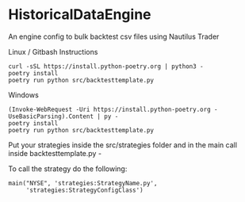 # HistoricalDataEngine
An engine config to bulk backtest csv files using Nautilus Trader



Linux / Gitbash Instructions
```
curl -sSL https://install.python-poetry.org | python3 -
poetry install
poetry run python src/backtesttemplate.py
```

Windows
```
(Invoke-WebRequest -Uri https://install.python-poetry.org -UseBasicParsing).Content | py -
poetry install
poetry run python src/backtesttemplate.py
```

Put your strategies inside the src/strategies folder and in the main call inside backtesttemplate.py -

To call the strategy do the following:

```
main("NYSE", 'strategies:StrategyName.py',
     'strategies:StrategyConfigClass')

```